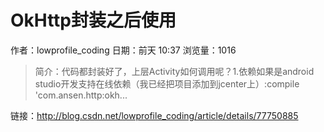 # OkHttp封装之后使用
作者：lowprofile_coding
日期：前天 10:37
浏览量：1016
> 简介：代码都封装好了，上层Activity如何调用呢？1.依赖如果是android studio开发支持在线依赖（我已经把项目添加到jcenter上）:compile 'com.ansen.http:okh...

 链接：http://blog.csdn.net/lowprofile_coding/article/details/77750885
